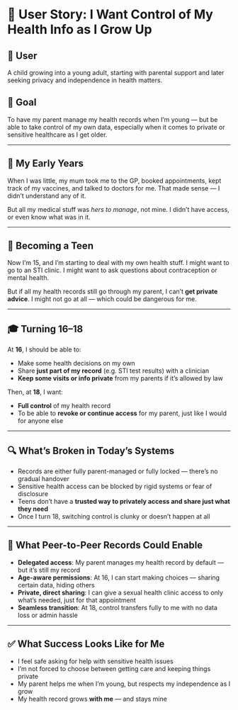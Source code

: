 # 🧩 User Story: I Want Control of My Health Info as I Grow Up

## 🧒 User  
A child growing into a young adult, starting with parental support and later seeking privacy and independence in health matters.

## 🎯 Goal  
To have my parent manage my health records when I’m young — but be able to take control of my own data, especially when it comes to private or sensitive healthcare as I get older.

---

## 👶 My Early Years  
When I was little, my mum took me to the GP, booked appointments, kept track of my vaccines, and talked to doctors for me. That made sense — I didn’t understand any of it.

But all my medical stuff was *hers to manage*, not mine. I didn’t have access, or even know what was in it.

---

## 👧 Becoming a Teen  
Now I’m 15, and I’m starting to deal with my own health stuff. I might want to go to an STI clinic. I might want to ask questions about contraception or mental health.

But if all my health records still go through my parent, I can’t **get private advice**. I might not go at all — which could be dangerous for me.

---

## 🎓 Turning 16–18  
At **16**, I should be able to:
- Make some health decisions on my own  
- Share **just part of my record** (e.g. STI test results) with a clinician  
- **Keep some visits or info private** from my parents if it’s allowed by law

Then, at **18**, I want:
- **Full control** of my health record  
- To be able to **revoke or continue access** for my parent, just like I would for anyone else

---

## 🔍 What’s Broken in Today’s Systems  
- Records are either fully parent-managed or fully locked — there’s no gradual handover  
- Sensitive health access can be blocked by rigid systems or fear of disclosure  
- Teens don’t have a **trusted way to privately access and share just what they need**  
- Once I turn 18, switching control is clunky or doesn’t happen at all

---

## 🔁 What Peer-to-Peer Records Could Enable  
- **Delegated access**: My parent manages my health record by default — but it’s still my record  
- **Age-aware permissions**: At 16, I can start making choices — sharing certain data, hiding others  
- **Private, direct sharing**: I can give a sexual health clinic access to only what’s needed, just for that appointment  
- **Seamless transition**: At 18, control transfers fully to me with no data loss or admin hassle

---

## ✅ What Success Looks Like for Me  
- I feel safe asking for help with sensitive health issues  
- I’m not forced to choose between getting care and keeping things private  
- My parent helps me when I’m young, but respects my independence as I grow  
- My health record grows **with me** — and stays mine
